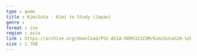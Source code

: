 ```yaml
---
type : game
title : KimiSuta - Kimi to Study (Japan)
genre : 
format : iso
region : asia
link : https://archive.org/download/PS2-ASIA-ROMS321COM/KimiSuta%20-%20Kimi%20to%20Study%20%28Japan%29.7z
size : 1.7GB
---
```

